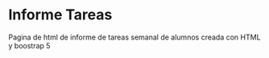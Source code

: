 # Informe Tareas
Pagina de html de informe de tareas semanal de alumnos
creada con HTML y boostrap 5

